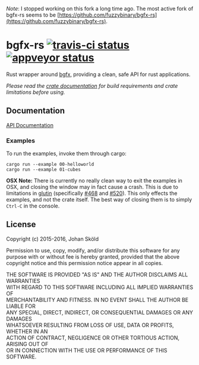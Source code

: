   *Note*: I stopped working on this fork a long time ago. The most active fork of bgfx-rs seems to be [https://github.com/fuzzybinary/bgfx-rs](https://github.com/fuzzybinary/bgfx-rs).

bgfx-rs [![travis-ci status](https://travis-ci.org/rhoot/bgfx-rs.svg?branch=master)](https://travis-ci.org/rhoot/bgfx-rs) [![appveyor status](https://ci.appveyor.com/api/projects/status/github/rhoot/bgfx-rs?branch=master&svg=true)](https://ci.appveyor.com/project/rhoot/bgfx-rs/branch/master)
=======

Rust wrapper around [bgfx], providing a clean, safe API for rust applications.

*Please read the [crate documentation][docs] for build requirements and crate
limitations before using.*

Documentation
-------------

[API Documentation][docs]

### Examples

To run the examples, invoke them through cargo:

```
cargo run --example 00-helloworld
cargo run --example 01-cubes
```

**OSX Note:** There is currently no really clean way to exit the examples in
OSX, and closing the window may in fact cause a crash. This is due to
limitations in [glutin][glutin] (specifically [#468] and [#520]). This only
effects the examples, and not the crate itself. The best way of closing them
is to simply `Ctrl-C` in the console.

License
-------
Copyright (c) 2015-2016, Johan Sköld

Permission to use, copy, modify, and/or distribute this software for any  
purpose with or without fee is hereby granted, provided that the above  
copyright notice and this permission notice appear in all copies.

THE SOFTWARE IS PROVIDED "AS IS" AND THE AUTHOR DISCLAIMS ALL WARRANTIES  
WITH REGARD TO THIS SOFTWARE INCLUDING ALL IMPLIED WARRANTIES OF  
MERCHANTABILITY AND FITNESS. IN NO EVENT SHALL THE AUTHOR BE LIABLE FOR  
ANY SPECIAL, DIRECT, INDIRECT, OR CONSEQUENTIAL DAMAGES OR ANY DAMAGES  
WHATSOEVER RESULTING FROM LOSS OF USE, DATA OR PROFITS, WHETHER IN AN  
ACTION OF CONTRACT, NEGLIGENCE OR OTHER TORTIOUS ACTION, ARISING OUT OF  
OR IN CONNECTION WITH THE USE OR PERFORMANCE OF THIS SOFTWARE.


[#468]:   https://github.com/tomaka/glutin/issues/468   "tomaka/glutin #468"
[#520]:   https://github.com/tomaka/glutin/issues/520   "tomaka/glutin #520"
[bgfx]:   https://github.com/bkaradzic/bgfx             "bgfx"
[docs]:   https://rhoot.github.io/bgfx-rs/bgfx/         "Bindings documentation"
[glutin]: https://github.com/tomaka/glutin              "glutin"
